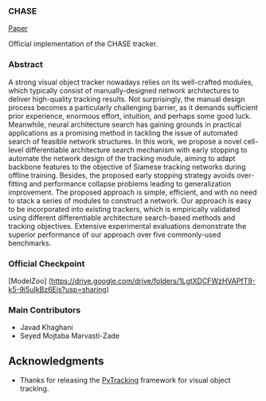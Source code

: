 ### CHASE
[Paper](https://arxiv.org/abs/2107.03463)

Official implementation of the CHASE tracker. 

### Abstract
A strong visual object tracker nowadays relies on its well-crafted modules, which typically consist of manually-designed network architectures to deliver high-quality tracking results. Not surprisingly, the manual design process becomes a particularly challenging barrier, as it demands sufficient prior experience, enormous effort, intuition, and perhaps some good luck. Meanwhile, neural architecture search has gaining grounds in practical applications as a promising method in tackling the issue of automated search of feasible network structures. In this work, we propose a novel cell-level differentiable architecture search mechanism with early stopping to automate the network design of the tracking module, aiming to adapt backbone features to the objective of Siamese tracking networks during offline training. Besides, the proposed early stopping strategy avoids over-fitting and performance collapse problems leading to generalization improvement. The proposed approach is simple, efficient, and with no need to stack a series of modules to construct a network. Our approach is easy to be incorporated into existing trackers, which is empirically validated using different differentiable architecture search-based methods and tracking objectives. Extensive experimental evaluations demonstrate the superior performance of our approach over five commonly-used benchmarks. 


### Official Checkpoint
[ModelZoo] (https://drive.google.com/drive/folders/1LgtXDCFWzHVAPfT9-k5-9i5uIkBz6Eis?usp=sharing)
### Main Contributors
* Javad Khaghani
* Seyed Mojtaba Marvasti-Zade

## Acknowledgments
* Thanks for releasing the [PyTracking](https://github.com/visionml/pytracking) framework for visual object tracking.  

